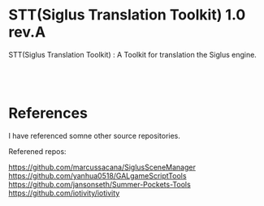 # STT(Siglus Translation Toolkit) 1.0 rev.A

STT(Siglus Translation Toolkit) : A Toolkit for translation the Siglus engine.  
<br/>
<br/>
<br/>
# References
I have referenced somne other source repositories.

Referened repos:  
  
https://github.com/marcussacana/SiglusSceneManager  
https://github.com/yanhua0518/GALgameScriptTools  
https://github.com/jansonseth/Summer-Pockets-Tools  
https://github.com/iotivity/iotivity  
